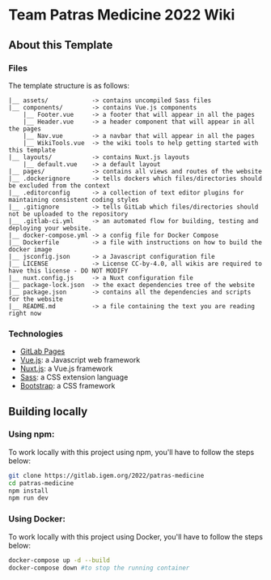 # Team Patras Medicine 2022 Wiki

## About this Template

### Files
The template structure is as follows:

    |__ assets/            -> contains uncompiled Sass files
    |__ components/        -> contains Vue.js components
        |__ Footer.vue     -> a footer that will appear in all the pages
        |__ Header.vue     -> a header component that will appear in all the pages 
        |__ Nav.vue        -> a navbar that will appear in all the pages
        |__ WikiTools.vue  -> the wiki tools to help getting started with this template
    |__ layouts/           -> contains Nuxt.js layouts
        |__ default.vue    -> a default layout 
    |__ pages/             -> contains all views and routes of the website
    |__ .dockerignore      -> tells dockers which files/directories should be excluded from the context
    |__ .editorconfig      -> a collection of text editor plugins for maintaining consistent coding styles
    |__ .gitignore         -> tells GitLab which files/directories should not be uploaded to the repository
    |__ .gitlab-ci.yml     -> an automated flow for building, testing and deploying your website.
    |__ docker-compose.yml -> a config file for Docker Compose
    |__ Dockerfile         -> a file with instructions on how to build the docker image
    |__ jsconfig.json      -> a Javascript configuration file
    |__ LICENSE            -> License CC-by-4.0, all wikis are required to have this license - DO NOT MODIFY
    |__ nuxt.config.js     -> a Nuxt configuration file
    |__ package-lock.json  -> the exact dependencies tree of the website
    |__ package.json       -> contains all the dependencies and scripts for the website
    |__ README.md          -> a file containing the text you are reading right now
    
### Technologies
  * [GitLab Pages](https://docs.gitlab.com/ee/user/project/pages/)
  * [Vue.js](https://vuejs.org/): a Javascript web framework
  * [Nuxt.js](https://nuxtjs.org/): a Vue.js framework
  * [Sass](https://nuxtjs.org/): a CSS extension language
  * [Bootstrap](https://getbootstrap.com/): a CSS framework

## Building locally

### Using npm:
To work locally with this project using npm, you'll have to follow the steps below:
``` bash
git clone https://gitlab.igem.org/2022/patras-medicine
cd patras-medicine
npm install
npm run dev
```

### Using Docker:
To work locally with this project using Docker, you'll have to follow the steps below:
``` bash
docker-compose up -d --build
docker-compose down #to stop the running container
```